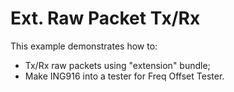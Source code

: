 # Ext. Raw Packet Tx/Rx

This example demonstrates how to:

* Tx/Rx raw packets using "extension" bundle;
* Make ING916 into a tester for Freq Offset Tester.

